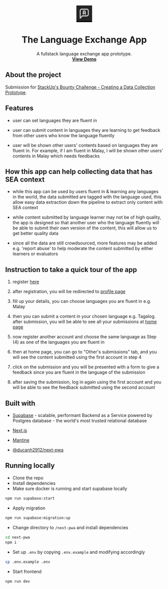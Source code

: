 <br />
<div align="center">
  <a href="https://github.com/teyweikiet/llm-data-collection-prototype-bounty" style="background: black; color: white;">
    <img src="next-pwa/public/android-chrome-192x192.png" alt="Logo" width="50" height="auto" style="color=white;">
  </a>

  <h1 align="center" style="border-bottom: 0;">The Language Exchange App</h1>

  <p align="center">
    A fullstack language exchange app prototype.
    <br />
    <a href="https://llm-data-collection-prototype-bounty.vercel.app/"><strong>View Demo</strong></a>
    <br />
  </p>
</div>

## About the project

Submission for [StackUp's Bounty Challenge - Creating a Data Collection Prototype](https://community.campus.dev/web?sid=space_16a69442-cb83-4027-85b0-ca5f1d7e650b&target_path=%2Flearners%2Fcampaigns%2Fbridging-the-sea-data-divide-bounty%2Fquests%2Fbounty-challenge-2-creating-a-data-collection-prototype-b3dd).

## Features

- user can set languages they are fluent in

- user can submit content in languages they are learning to get feedback from other users who know the language fluently

- user will be shown other users' contents based on languages they are fluent in. For example, if I am fluent in Malay, I will be shown other users' contents in Malay which needs feedbacks


## How this app can help collecting data that has SEA context

- while this app can be used by users fluent in & learning any languages in the world, the data submitted are tagged with the language used, this allow easy data extraction down the pipeline to extract only content with SEA context

- while content submitted by language learner may not be of high quality, the app is designed so that another user who the language fluently will be able to submit their own version of the content, this will allow us to get better quality data

- since all the data are still crowdsourced, more features may be added e.g. 'report abuse' to help moderate the content submitted by either learners or evaluators


## Instruction to take a quick tour of the app

1. register [here](https://llm-data-collection-prototype-bounty.vercel.app/register)

2. after registration, you will be redirected to [profile page](https://llm-data-collection-prototype-bounty.vercel.app/profile)

3. fill up your details, you can choose languages you are fluent in e.g. Malay

4. then you can submit a content in your chosen language e.g. Tagalog. after submission, you will be able to see all your submissions at [home page](https://llm-data-collection-prototype-bounty.vercel.app/)

5. now register another account and choose the same language as Step (4) as one of the languages you are fluent in

6. then at home page, you can go to "Other's submissions" tab, and you will see the content submitted using the first account in step 4

7. click on the submission and you will be presented with a form to give a feedback since you are fluent in the language of the submission

8. after saving the submission, log in again using the first account and you will be able to see the feedback submitted using the second account


## Built with

- [Supabase](https://supabase.com/) - scalable, performant Backend as a Service powered by Postgres database - the world's most trusted relational database

- [Next.js](https://nextjs.org/)

- [Mantine](https://mantine.dev/)

- [@ducanh2912/next-pwa](https://www.npmjs.com/package/@ducanh2912/next-pwa)


## Running locally

- Clone the repo
- Install dependencies
- Make sure docker is running and start supabase locally
```sh
npm run supabase:start
```
- Apply migration
```sh
npm run supabase:migration:up
```
- Change directory to `/next-pwa` and install dependencies
```sh
cd next-pwa
npm i
```
- Set up `.env` by copying `.env.example` and modifying accordingly
```sh
cp .env.example .env
```
- Start frontend
```sh
npm run dev
```
